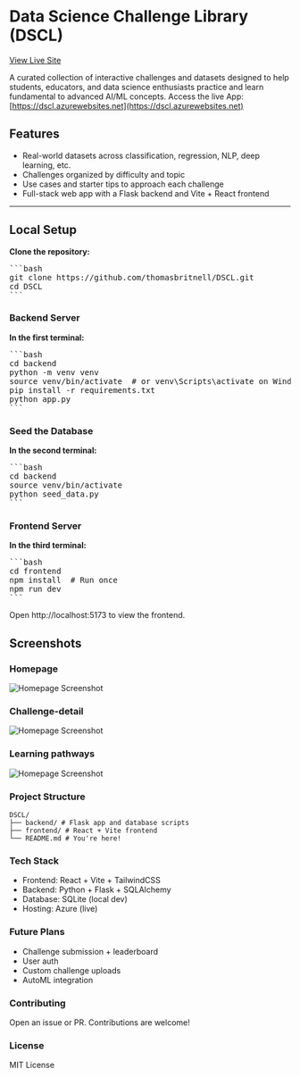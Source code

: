 # Data Science Challenge Library (DSCL)

[View Live Site](https://rhemish.github.io/dscl-docs/)

A curated collection of interactive challenges and datasets designed to help students, educators, and data science enthusiasts practice and learn fundamental to advanced AI/ML concepts. Access the live App: [https://dscl.azurewebsites.net](https://dscl.azurewebsites.net)

## Features

- Real-world datasets across classification, regression, NLP, deep learning, etc.
- Challenges organized by difficulty and topic
- Use cases and starter tips to approach each challenge
- Full-stack web app with a Flask backend and Vite + React frontend

---

## Local Setup
**Clone the repository:**

<pre>```bash 
git clone https://github.com/thomasbritnell/DSCL.git 
cd DSCL 
``` </pre>

### Backend Server
**In the first terminal:**

<pre>```bash 
cd backend
python -m venv venv
source venv/bin/activate  # or venv\Scripts\activate on Windows
pip install -r requirements.txt
python app.py
``` </pre>

### Seed the Database
**In the second terminal:**

<pre>```bash 
cd backend
source venv/bin/activate
python seed_data.py
``` </pre>

### Frontend Server
**In the third terminal:**

<pre>```bash 
cd frontend
npm install  # Run once
npm run dev
``` </pre>

Open http://localhost:5173 to view the frontend.

## Screenshots

### Homepage

![Homepage Screenshot](assets/homepage.png)

### Challenge-detail

![Homepage Screenshot](assets/challenge-detail.png)

### Learning pathways

![Homepage Screenshot](assets/learningpathways.png)

### Project Structure
```
DSCL/
├── backend/ # Flask app and database scripts
├── frontend/ # React + Vite frontend
└── README.md # You're here!
```

### Tech Stack
- Frontend: React + Vite + TailwindCSS
- Backend: Python + Flask + SQLAlchemy
- Database: SQLite (local dev)
- Hosting: Azure (live)

### Future Plans
- Challenge submission + leaderboard
- User auth
- Custom challenge uploads
- AutoML integration

### Contributing
Open an issue or PR. Contributions are welcome!

### License
MIT License  
